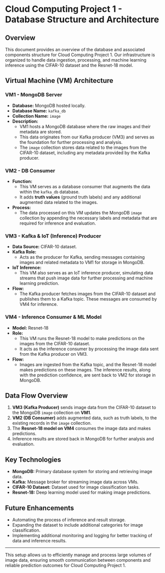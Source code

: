 # Cloud Computing Project 1 - Database Structure and Architecture

## Overview
This document provides an overview of the database and associated components structure for Cloud Computing Project 1. Our infrastructure is organized to handle data ingestion, processing, and machine learning inference using the CIFAR-10 dataset and the Resnet-18 model.

## Virtual Machine (VM) Architecture

### VM1 - MongoDB Server
- **Database:** MongoDB hosted locally.
- **Database Name:** `kafka_db`
- **Collection Name:** `image`
- **Description:** 
  - VM1 hosts a MongoDB database where the raw images and their metadata are stored.
  - This data originates from our Kafka producer (VM3) and serves as the foundation for further processing and analysis.
  - The `image` collection stores data related to the images from the CIFAR-10 dataset, including any metadata provided by the Kafka producer.

### VM2 - DB Consumer
- **Function:** 
  - This VM serves as a database consumer that augments the data within the `kafka_db` database.
  - It adds **truth values** (ground truth labels) and any additional augmented data related to the images.
- **Process:** 
  - The data processed on this VM updates the MongoDB `image` collection by appending the necessary labels and metadata that are required for inference and evaluation.

### VM3 - Kafka & IoT (Inference) Producer
- **Data Source:** CIFAR-10 dataset.
- **Kafka Role:** 
  - Acts as the producer for Kafka, sending messages containing images and related metadata to VM1 for storage in MongoDB.
- **IoT Inference:** 
  - This VM also serves as an IoT inference producer, simulating data streams that push image data for further processing and machine learning prediction.
- **Flow:** 
  - The Kafka producer fetches images from the CIFAR-10 dataset and publishes them to a Kafka topic. These messages are consumed by VM4 for inference.

### VM4 - Inference Consumer & ML Model
- **Model:** Resnet-18
- **Role:** 
  - This VM runs the Resnet-18 model to make predictions on the images from the CIFAR-10 dataset.
  - It acts as the inference consumer by processing the image data sent from the Kafka producer on VM3.
- **Flow:** 
  - Images are ingested from the Kafka topic, and the Resnet-18 model makes predictions on these images. The inference results, along with the prediction confidence, are sent back to VM2 for storage in MongoDB.

## Data Flow Overview
1. **VM3 (Kafka Producer)** sends image data from the CIFAR-10 dataset to the MongoDB `image` collection on **VM1**.
2. **VM2 (DB Consumer)** adds augmented data, such as truth labels, to the existing records in the `image` collection.
3. The **Resnet-18 model on VM4** consumes the image data and makes predictions.
4. Inference results are stored back in MongoDB for further analysis and evaluation.

## Key Technologies
- **MongoDB:** Primary database system for storing and retrieving image data.
- **Kafka:** Message broker for streaming image data across VMs.
- **CIFAR-10 Dataset:** Dataset used for image classification tasks.
- **Resnet-18:** Deep learning model used for making image predictions.

## Future Enhancements
- Automating the process of inference and result storage.
- Expanding the dataset to include additional categories for image classification.
- Implementing additional monitoring and logging for better tracking of data and inference results.

---

This setup allows us to efficiently manage and process large volumes of image data, ensuring smooth communication between components and reliable prediction outcomes for Cloud Computing Project 1.
